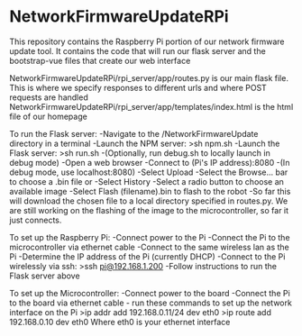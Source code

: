 # NetworkFirmwareUpdateRPi
This repository contains the Raspberry Pi portion of our network firmware update tool.
It contains the code that will run our flask server and the bootstrap-vue files that create our web interface

NetworkFirmwareUpdateRPi/rpi_server/app/routes.py is our main flask file.  This is where we specify responses to different urls and where POST requests are handled
NetworkFirmwareUpdateRPi/rpi_server/app/templates/index.html is the html file of our homepage

To run the Flask server:
            -Navigate to the /NetworkFirmwareUpdate directory in a terminal
            -Launch the NPM server:
                    >sh npm.sh
            -Launch the Flask server:
                    >sh run.sh
            -(Optionally, run debug.sh to locally launch in debug mode)
            -Open a web browser
            -Connect to (Pi's IP address):8080
            -(In debug mode, use localhost:8080)
            -Select Upload
                -Select the Browse... bar to choose a .bin file
         or -Select History
                -Select a radio button to choose an available image
            -Select Flash (filename).bin to flash to the robot
            -So far this will download the chosen file to a local directory
             specified in routes.py.  We are still working on the flashing
             of the image to the microcontroller, so far it just connects.

To set up the Raspberry Pi:
            -Connect power to the Pi
            -Connect the Pi to the microcontroller via ethernet cable
            -Connect to the same wireless lan as the Pi
            -Determine the IP address of the Pi (currently DHCP)
            -Connect to the Pi wirelessly via ssh:
                    >ssh pi@192.168.1.200
            -Follow instructions to run the Flask server above

To set up the Microcontroller:
            -Connect power to the board
            -Connect the Pi to the board via ethernet cable
            - run these commands to set up the network interface on the Pi
                >ip addr add 192.168.0.11/24 dev eth0
                >ip route add 192.168.0.10 dev eth0
                Where eth0 is your ethernet interface
